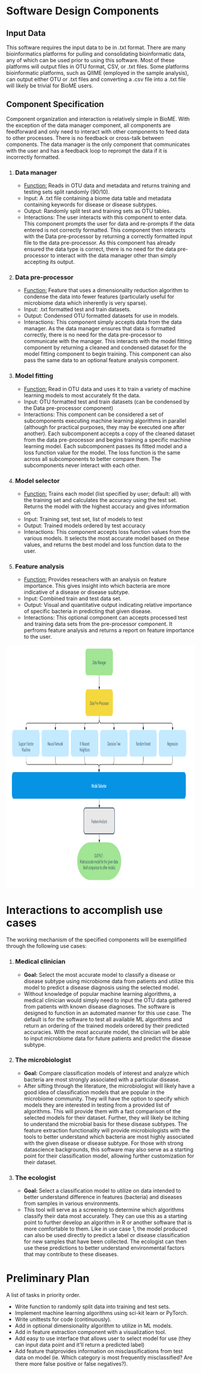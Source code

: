 # Software Design Components

## Input Data
This software requires the input data to be in .txt format. There are many bioinformatics platforms for pulling and consolidating bioinformatic data, any of which can be used prior to using this software. Most of these platforms will output files in OTU format, CSV, or .txt files. Some platforms bioinformatic platforms, such as QIIME (employed in the sample analysis), can output either OTU or .txt files and converting a .csv file into a .txt file will likely be trivial for BioME users.

## Component Specification

Component organization and interaction is relatively simple in BioME. With the exception of the data manager component, all components are feedforward and only need to interact with other components to feed data to other processes. There is no feedback or cross-talk between components. The data manager is the only component that communicates with the user and has a feedback loop to reprompt the data if it is incorrectly formatted.

1. ### Data manager
    * <ins> Function:</ins> Reads in OTU data and metadata and returns training and testing sets split randomly (90/10).
    * Input: A .txt file containing a biome data table and metadata containing keywords for disease or disease subtypes.
    * Output: Randomly split test and training sets as OTU tables.
    * Interactions: The user interacts with this component to enter data. This component prompts the user for data and re-prompts if the data entered is not correctly formatted. This component then interacts with the Data pre-processor by returning a correctly formatted input file to the data pre-processor. As this component has already ensured the data type is correct, there is no need for the data pre-processor to interact with the data manager other than simply accepting its output.
2. ### Data pre-processor
    * <ins> Function:</ins> Feature that uses a dimensionality reduction algorithm to condense the data into fewer features (particularly useful for microbiome data which inherently is very sparse).
    * Input: .txt formatted test and train datasets.
    * Output: Condensed OTU formatted datasets for use in models.
    * Interactions: This component simply accepts data from the data manager. As the data manager ensures that data is formatted correctly, there is no need for the data pre-processor to communicate with the manager. This  interacts with the model fitting component by returning a cleaned and condensed dataset for the model fitting component to begin training. This component can also pass the same data to an optional feature analysis component.
3. ### Model fitting
    * <ins> Function:</ins> Read in OTU data and uses it to train a variety of machine learning models to most accurately fit the data.
    * Input: OTU formatted test and train datasets (can be condensed by the Data pre-processor component)
    * Interactions: This component can be considered a set of subcomponents executing machine learning algorithms in parallel (although for practical purposes, they may be executed one after another). Each subcomponent accepts a copy of the cleaned dataset from the data pre-processor and begins training a specific machine learning model. Each subcomponent passes its fitted model and a loss function value for the model. The loss function is the same across all subcomponents to better compare them. The subcomponents never interact with each other.
4. ### Model selector
    * <ins> Function:</ins> Trains each model (list specified by user; default: all) with the training set and calculates the accuracy using the test set. Returns the model with the highest accuracy and gives information on
    * Input: Training set, test set, list of models to test
    * Output: Trained models ordered by test accuracy
    * Interactions: This component accepts loss function values from the various models. It selects the most accurate model based on these values, and returns the best model and loss function data to the user.
5. ### Feature analysis
    * <ins> Function:</ins> Provides reseachers with an analysis on feature importance. This gives insight into which bacteria are more indicative of a disease or disease subtype.
    * Input: Combined train and test data set.
    * Output: Visual and quantitative output indicating relative importance of specific bacteria in predicting that given disease.
    * Interactions: This optional component can accepts processed test and training data sets from the pre-processor component. It perfroms feature analysis and returns a report on feature importance to the user.

<p><img src="flowChart.PNG" height="650" width="1000" /></p>

# Interactions to accomplish use cases
The working mechanism of the specified components will be exemplified through the following use cases:
1. ### Medical clinician
    * **Goal:** Select the most accurate model to classify a disease or disease subtype using microbiome data from patients and utilize this model to predict a disease diagnosis using the selected model.
    * Without knowledge of popular machine learning algorithms, a medical clinician would simply need to input the OTU data gathered from patients with known disease diagnoses. The software is designed to function in an automated manner for this use case. The default is for the software to test all available ML algorithms and return an ordering of the trained models ordered by their predicted accuracies. With the most accurate model, the clinician will be able to input microbiome data for future patients and predict the disease subtype.
2. ### The microbiologist
    * **Goal:** Compare classification models of interest and analyze which bacteria are most strongly associated with a particular disease.
    * After sifting through the literature, the microbiologist will likely have a good idea of classification models that are popular in the microbiome community. They will have the option to specify which models they are interested in testing from a provided list of algorithms. This will provide them with a fast comparison of the selected models for their dataset. Further, they will likely be itching to understand the microbial basis for these disease subtypes. The feature extraction functionality will provide microbiologists with the tools to better understand which bacteria are most highly associated with the given disease or disease subtype. For those with strong datascience backgrounds, this software may also serve as a starting point for their classification model, allowing further customization for their dataset.
3. ### The ecologist
    * **Goal:** Select a classification model to utilize on data intended to better understand difference in features (bacteria) and diseases from samples in various environments.
    * This tool will serve as a screening to determine which algorithms classify their data most accurately. They can use this as a starting point to further develop an algorithm in R or another software that is more comfortable to them. Like in use case 1, the model produced can also be used directly to predict a label or disease classification for new samples that have been collected. The ecologist can then use these predictions to better understand environmental factors that may contribute to these diseases.

# Preliminary Plan
A list of tasks in priority order.
* Write function to randomly split data into training and test sets.
* Implement machine learning algorithms using sci-kit learn or PyTorch.
* Write unittests for code (continuously).
* Add in optional dimensionality algorithm to utilize in ML models.
* Add in feature extraction component with a visualization tool.
* Add easy to use interface that allows user to select model for use (they can input data point and it'll return a predicted label)
* Add feature thatprovides information on misclassifications from test data on model (ie. Which category is most frequently misclassified? Are there more false positive or false negatives?).

```python

```
